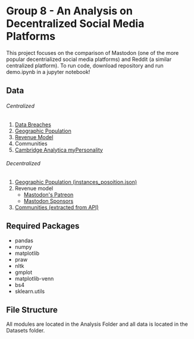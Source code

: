 # Group 8 - An Analysis on Decentralized Social Media Platforms
This project focuses on the comparison of Mastodon (one of the more popular decentrialized social media platforms) and Reddit (a similar centralized platform). To run code, download repository and run demo.ipynb in a jupyter notebook!

## Data
###### Centralized
1. [Data Breaches](https://www.informationisbeautiful.net/visualizations/worlds-biggest-data-breaches-hacks/)
2. [Geographic Population](https://vincos.it/world-map-of-social-networks/)
3. [Revenue Model](https://www.emarketer.com/content/reddit-to-cross-100-million-in-ad-revenues-in-2019)
4. Communities
5. [Cambridge Analytica myPersonality](https://web.archive.org/web/20180428085315/http://mypersonality.org/wiki/doku.php?id=download_databases#download_databases)
###### Decentralized
1. [Geographic Population (instances_posoition.json)](https://dataverse.mpi-sws.org/dataset.xhtml?persistentId=doi:10.5072/FK2/AMYZGS)
2. Revenue model
   * [Mastodon's Patreon](https://www.patreon.com/mastodon)
   * [Mastodon Sponsors](https://joinmastodon.org/sponsors)
3. [Communities (extracted from API)](https://instances.social/)

## Required Packages
- pandas
- numpy
- matplotlib
- praw
- nltk
- gmplot
- matplotlib-venn
- bs4
- sklearn.utils

## File Structure
All modules are located in the Analysis Folder and all data is located in the Datasets folder.
